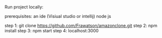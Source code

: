 Run project locally:

prerequisites:
    an ide (Visiual studio or intellij)
    node js 

step 1: 
    git clone https://github.com/Frawatson/amazonclone.git
step 2: 
    npm install
step 3:
    npm start
step 4:
    localhost:3000

